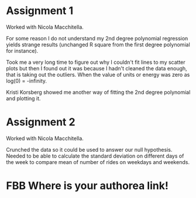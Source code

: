 # Assignment 1
Worked with Nicola Macchitella.

For some reason I do not understand my 2nd degree polynomial regression yields strange results (unchanged R square from the first degree polynomial for instance).

Took me a very long time to figure out why I couldn't fit lines to my scatter plots but then I found out it was because I hadn't cleaned the data enough, that is taking out the outliers. When the value of units or energy was zero as log(0) = -infinity.

Kristi Korsberg showed me another way of fitting the 2nd degree polynomial and plotting it.

# Assignment 2
Worked with Nicola Macchitella.

Crunched the data so it could be used to answer our null hypothesis. Needed to be able to calculate the standard deviation on different days of the week to compare mean of number of rides on weekdays and weekends.

# FBB Where is your authorea link!
